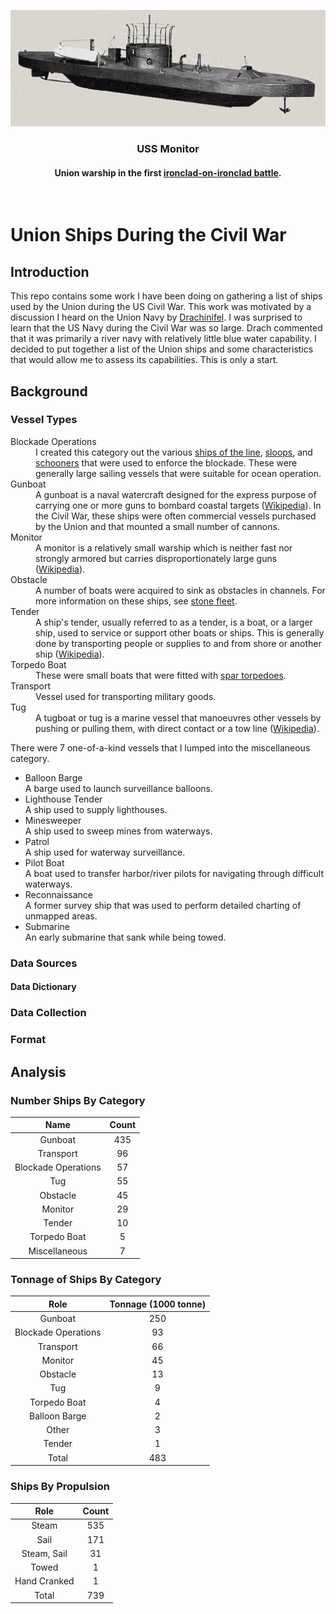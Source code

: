 ![Model of Monitor](./Images/Monitor_model2.png)
<br>
<h3 align=center>USS Monitor</h2>
<h4 align=center>Union warship in the first <a href="https://en.wikipedia.org/wiki/Ironclad_warship">ironclad-on-ironclad battle</a>.</h3>
<br>

#  Union Ships During the Civil War

## Introduction

This repo contains some work I have been doing on gathering a list of ships used by the Union during the US Civil War. This work was motivated by a discussion I heard on the Union Navy by [Drachinifel](https://www.youtube.com/watch?v=3tqD11AO1Iw). I was surprised to learn that the US Navy during the Civil War was so large. Drach commented that it was primarily a river navy with relatively little blue water capability. I decided to put together a list of the Union ships and some characteristics that would allow me to assess its capabilities. This is only a start.

## Background

### Vessel Types

<dl>
<dt>Blockade Operations</dt>
<dd>I created this category out the various <a href="https://en.wikipedia.org/wiki/Ship_of_the_line">ships of the line</a>, <a href="https://en.wikipedia.org/wiki/Sloop-of-war">sloops</a>, and <a href="https://en.wikipedia.org/wiki/Schooner">schooners</a> that were used to enforce the blockade. These were generally large sailing vessels that were suitable for ocean operation.</dd>
<dt>Gunboat</dt>
<dd>A gunboat is a naval watercraft designed for the express purpose of carrying one or more guns to bombard coastal targets (<a href="https://en.wikipedia.org/wiki/Gunboat">Wikipedia</a>). In the Civil War, these ships were often commercial vessels purchased by the Union and that mounted a small number of cannons.</dd>
<dt>Monitor</dt>
<dd>A monitor is a relatively small warship which is neither fast nor strongly armored but carries disproportionately large guns (<a href="https://en.wikipedia.org/wiki/Monitor_(warship)">Wikipedia</a>).
<dt>Obstacle</dt>
<dd>A number of boats were acquired to sink as obstacles in channels. For more information on these ships, see <a href="https://en.wikipedia.org/wiki/Stone_Fleet">stone fleet</a>.</dd>
<dt>Tender</dt>
<dd>A ship's tender, usually referred to as a tender, is a boat, or a larger ship, used to service or support other boats or ships. This is generally done by transporting people or supplies to and from shore or another ship (<a href="https://en.wikipedia.org/wiki/Ship%27s_tender">Wikipedia</a>).</dd>
<dt>Torpedo Boat</dt>
<dd>These were small boats that were fitted with <a href="https://en.wikipedia.org/wiki/Spar_torpedo">spar torpedoes</a>.</dd>
<dt>Transport</dt>
<dd>Vessel used for transporting military goods.</dd>
<dt>Tug</dt>
<dd>A tugboat or tug is a marine vessel that manoeuvres other vessels by pushing or pulling them, with direct contact or a tow line (<a href="https://en.wikipedia.org/wiki/Tugboat">Wikipedia</a>).</dd>
</dl>

There were 7 one-of-a-kind vessels that I lumped into the miscellaneous category.

* Balloon Barge<br>A barge used to launch surveillance balloons.
* Lighthouse Tender<br>A ship used to supply lighthouses.
* Minesweeper<br>A ship used to sweep mines from waterways.
* Patrol<br>A ship used for waterway surveillance.
* Pilot Boat<br>A boat used to transfer harbor/river pilots for navigating through difficult waterways.
* Reconnaissance<br>A former survey ship that was used to perform detailed charting of unmapped areas.
* Submarine<br>An early submarine that sank while being towed.

### Data Sources

#### Data Dictionary

### Data Collection

### Format

## Analysis

### Number Ships By Category

**Name**|**Count**
:-----:|:-----:
Gunboat|435
Transport|96
Blockade Operations|57
Tug|55
Obstacle|45
Monitor|29
Tender |10
Torpedo Boat |5
Miscellaneous |7

### Tonnage of Ships By Category

**Role**|**Tonnage (1000 tonne)**
:-----:|:-----:
Gunboat|250
Blockade Operations|93
Transport|66
Monitor|45
Obstacle|13
Tug|9
Torpedo Boat|4
Balloon Barge|2
Other|3
Tender|1
Total|483

### Ships By Propulsion

**Role**|**Count**
:-----:|:-----:
Steam|535
Sail|171
Steam, Sail|31
Towed|1
Hand Cranked|1
Total|739

